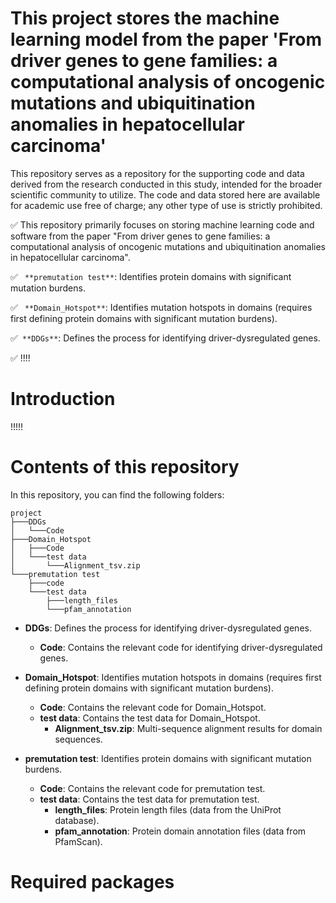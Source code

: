 # This project stores the machine learning model from the paper 'From driver genes to gene families: a computational analysis of oncogenic mutations and ubiquitination anomalies in hepatocellular carcinoma'
This repository serves as a repository for the supporting code and data derived from the research conducted in this study, intended for the broader scientific community to utilize. The code and data stored here are available for academic use free of charge; any other type of use is strictly prohibited.

✅
This repository primarily focuses on storing machine learning code and software from the paper "From driver genes to gene families: a computational analysis of oncogenic mutations and ubiquitination anomalies in hepatocellular carcinoma".

✅
` **premutation test**`:  Identifies protein domains with significant mutation burdens.
 
✅
` **Domain_Hotspot**`:  Identifies mutation hotspots in domains (requires first defining protein domains with significant mutation burdens).

✅` **DDGs**`:  Defines the process for identifying driver-dysregulated genes.
 
✅
 !!!!

# Introduction

!!!!!


# Contents of this repository
In this repository, you can find the following folders:
```
project
├───DDGs
│   └───Code
├───Domain_Hotspot
│   ├───Code
│   └───test data
│       └───Alignment_tsv.zip
└───premutation test
    ├───code
    └───test data
        ├───length_files
        └───pfam_annotation
```


- **DDGs**: Defines the process for identifying driver-dysregulated genes.
  - **Code**: Contains the relevant code for identifying driver-dysregulated genes.
  
- **Domain_Hotspot**: Identifies mutation hotspots in domains (requires first defining protein domains with significant mutation burdens).
  - **Code**: Contains the relevant code for Domain_Hotspot.
  - **test data**: Contains the test data for Domain_Hotspot.
    - **Alignment_tsv.zip**: Multi-sequence alignment results for domain sequences.

- **premutation test**: Identifies protein domains with significant mutation burdens.
  - **Code**: Contains the relevant code for premutation test.
  - **test data**: Contains the test data for premutation test.
    - **length_files**: Protein length files (data from the UniProt database).
    - **pfam_annotation**: Protein domain annotation files (data from PfamScan).

# Required packages


